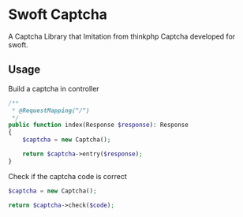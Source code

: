 # Swoft Captcha

A Captcha Library that Imitation from thinkphp Captcha developed for swoft. 

## Usage

Build a captcha in controller
```php
/**
 * @RequestMapping("/")
 */
public function index(Response $response): Response
{
    $captcha = new Captcha();

    return $captcha->entry($response);
}
```

Check if the captcha code is correct
```PHP
$captcha = new Captcha();

return $captcha->check($code);
```
